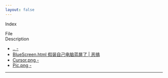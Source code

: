 ```yaml
---
layout: false
---
```


<html>
<head>
    <meta http-equiv="Content-Type" content="text/html; charset=UTF-8">
    <title>Xecades Files | ./Other</title>
    <!-- STYLES -->
    <link rel="stylesheet" href="/bootstrap.min.css">
    <link href="http://cdn.bootcss.com/font-awesome/4.3.0/css/font-awesome.min.css" rel="stylesheet">
    <link href="/flat-ui.min.css" rel="stylesheet">
    <link rel="stylesheet" type="text/css" href="/file/style.css">
    <!-- SCRIPTS -->
    <script type="text/javascript" src="/jquery.min.js"></script>
    <script src="/bootstrap.min.js"></script>
    <!-- META -->
    <meta name="viewport" content="width=device-width, initial-scale=1.0">
</head>

<body>
    <div id="page-navbar" class="navbar navbar-default navbar-fixed-top">
        <div class="container">
            <p class="navbar-text">Index</p>
            <div class="navbar-right">
                <ul id="page-top-nav" class="nav navbar-nav" style="display: none;">
                    <li>
                        <a href="javascript:void(0)" id="page-top-link">
                            <i class="fa fa-arrow-circle-up fa-lg"></i>
                        </a>
                    </li>
                </ul>
            </div>
        </div>
    </div>
    <div id="page-content" class="container">
        <div id="directory-list-header">
            <div class="row">
                <div class="col-md-5 col-sm-6 col-xs-10">File</div>
                <div class="col-md-6 col-sm-6 col-xs-10">Description</div>
            </div>
        </div>
        <ul id="directory-listing" class="nav nav-pills nav-stacked">
            <!---->
            <li data-name=".." data-href="/../">
                <a href="./.." class="clearfix" data-name="..">
                    <div class="row">
                        <span class="file-name col-md-5 col-sm-6 col-xs-9">
                        <i class="fa fa-level-up fa-fw"></i>
                        ..
                        </span>
                        <span class="col-md-6 col-sm-6 col-xs-9">
                        -
                        </span>
                    </div>
                </a>
            </li>
			<!---->
            <li data-name="BlueScreen" data-href="/BlueScreen/">
                <a href="./BlueScreen.html" class="clearfix" data-name="BlueScreen">
                    <div class="row">
                        <span class="file-name col-md-5 col-sm-6 col-xs-9">
                        <i class="fa fa-file-text fa-fw"></i>
                        BlueScreen.html
                        </span>
                        <span class="col-md-6 col-sm-6 col-xs-9">
                        假装自己电脑蓝屏了 | 恶搞
                        </span>
                    </div>
                </a>
            </li>
            <!---->
            <li data-name="Cursor" data-href="/Cursor/">
                <a href="./Cursor.png" class="clearfix" data-name="Cursor">
                    <div class="row">
                        <span class="file-name col-md-5 col-sm-6 col-xs-9">
                        <i class="fa fa-picture-o fa-fw"></i>
                        Cursor.png
                        </span>
                        <span class="col-md-6 col-sm-6 col-xs-9">
                        -
                        </span>
                    </div>
                </a>
            </li>
			<!---->
            <li data-name="Pic" data-href="/Pic/">
                <a href="./Pic.png" class="clearfix" data-name="Pic">
                    <div class="row">
                        <span class="file-name col-md-5 col-sm-6 col-xs-9">
                        <i class="fa fa-picture-o fa-fw"></i>
                        Pic.png
                        </span>
                        <span class="col-md-6 col-sm-6 col-xs-9">
                        -
                        </span>
                    </div>
                </a>
            </li>
        </ul>
    </div>
    <hr>
</body>
</html>
